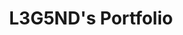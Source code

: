 <h1 align="center">L3G5ND's Portfolio</h1>
<div align="center">
	<a href="https://l3g5nd.github.io/">
</div>